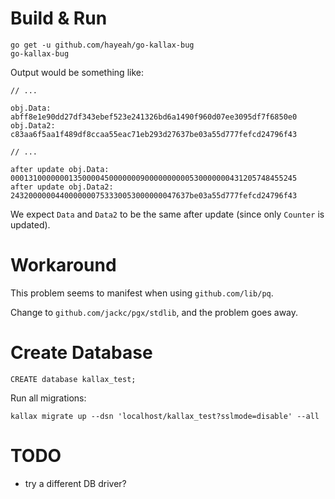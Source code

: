 # Build & Run

```
go get -u github.com/hayeah/go-kallax-bug
go-kallax-bug
```

Output would be something like:

```
// ...

obj.Data: abff8e1e90dd27df343ebef523e241326bd6a1490f960d07ee3095df7f6850e0
obj.Data2: c83aa6f5aa1f489df8ccaa55eac71eb293d27637be03a55d777fefcd24796f43

// ...

after update obj.Data: 0001310000000135000045000000090000000000530000000431205748455245
after update obj.Data2: 2432000000440000000753330053000000047637be03a55d777fefcd24796f43
```

We expect `Data` and `Data2` to be the same after update (since only `Counter` is updated).

# Workaround

This problem seems to manifest when using `github.com/lib/pq`.

Change to `github.com/jackc/pgx/stdlib`, and the problem goes away.

# Create Database

```
CREATE database kallax_test;
```

Run all migrations:

```
kallax migrate up --dsn 'localhost/kallax_test?sslmode=disable' --all
```

# TODO

- try a different DB driver?
